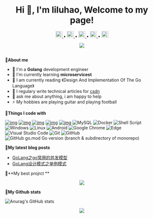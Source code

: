 <h1 align="center">Hi 👋, I'm liluhao, Welcome to my page!</h1>

<p align="center">
	<a href="https://github.com/liluhao">
	  <img alt="liluhao's github" width="22px" src="https://github.com/peterthehan/peterthehan/blob/main/assets/github.svg" />
	</a> • 
	<a href="https://twitter.com/LKey83413558">
	  <img alt="liluhao's Twitter" width="22px" src="https://raw.githubusercontent.com/peterthehan/peterthehan/master/assets/twitter.svg" />
	</a> •  
	<a href="https://www.facebook.com/luhao.li.5">
	  <img alt="liluhao's LinkedIN" width="22px" src="https://mdmdmdmd.oss-cn-beijing.aliyuncs.com/img/facebook.svg" />
	</a>•  
	<a href="https://www.instagram.com/daehtrallh">
	  <img alt="liluhao's LinkedIN" width="22px" src="https://mdmdmdmd.oss-cn-beijing.aliyuncs.com/img/instagram.svg" />
	</a>•  
	<a href="https://blog.csdn.net/weixin_52690231">
	  <img alt="liluhao's LinkedIN" width="22px" src="https://mdmdmdmd.oss-cn-beijing.aliyuncs.com/img/csdn.svg" />
	</a>
</p>

<div align="center" ><img order-radius="100px" src="https://cdn.jsdelivr.net/gh/sun0225SUN/photos/images/202108300019556.gif"/></div>
<br>


🙋**About me**

- 🔭 I'm a **Golang** development engineer 
- 🌱 I'm currently learning **microservicest**  
- 📖 I am currently reading 《Design And Implementation Of The Go Language》
- 📝 I regulary write technical articles for <a href="https://blog.csdn.net/weixin_52690231">csdn</a>
- 💬 ask me about anything, i am happy to help
- ⚡ My hobbies are playing guitar and playing football

🧰**Things I code with**

[![img](https://camo.githubusercontent.com/5176bed178549dbd069d2d1135ffaf8eabe9462b78791baaf3733a44f36dc187/68747470733a2f2f696d672e736869656c64732e696f2f62616467652f676f6c616e672d312e31362d626c7565)](https://camo.githubusercontent.com/5176bed178549dbd069d2d1135ffaf8eabe9462b78791baaf3733a44f36dc187/68747470733a2f2f696d672e736869656c64732e696f2f62616467652f676f6c616e672d312e31362d626c7565) [![img](https://camo.githubusercontent.com/958ab06cfc784627a0678d3cedfce663f22f0b3fdf36ad6908c8a4471f5606f0/68747470733a2f2f696d672e736869656c64732e696f2f62616467652f67696e2d312e372e302d6c69676874426c7565)](https://camo.githubusercontent.com/958ab06cfc784627a0678d3cedfce663f22f0b3fdf36ad6908c8a4471f5606f0/68747470733a2f2f696d672e736869656c64732e696f2f62616467652f67696e2d312e372e302d6c69676874426c7565) [![img](https://camo.githubusercontent.com/f876a6c23273ec1381ac272aa35ff66f79b9b3d80d35a5eea64c539e9cc56601/68747470733a2f2f696d672e736869656c64732e696f2f62616467652f7675652d332e322e32352d627269676874677265656e)](https://camo.githubusercontent.com/f876a6c23273ec1381ac272aa35ff66f79b9b3d80d35a5eea64c539e9cc56601/68747470733a2f2f696d672e736869656c64732e696f2f62616467652f7675652d332e322e32352d627269676874677265656e) [![img](https://camo.githubusercontent.com/a4e75a68a7d9b920c8b0357c1c550f13fcc03e314fe13c69f25f217761bfdce6/68747470733a2f2f696d672e736869656c64732e696f2f62616467652f656c656d656e742d2d706c75732d322e302e312d677265656e)](https://camo.githubusercontent.com/a4e75a68a7d9b920c8b0357c1c550f13fcc03e314fe13c69f25f217761bfdce6/68747470733a2f2f696d672e736869656c64732e696f2f62616467652f656c656d656e742d2d706c75732d322e302e312d677265656e) [![img](https://camo.githubusercontent.com/8ddeb1d740f6ab0c922efd1942cf60921f6adf6264db076a7b2fb571af4a676e/68747470733a2f2f696d672e736869656c64732e696f2f62616467652f676f726d2d312e32322e352d726564)](https://camo.githubusercontent.com/8ddeb1d740f6ab0c922efd1942cf60921f6adf6264db076a7b2fb571af4a676e/68747470733a2f2f696d672e736869656c64732e696f2f62616467652f676f726d2d312e32322e352d726564)
![MySQL](https://img.shields.io/badge/mysql-%2300f.svg?style=flat-square&logo=mysql&logoColor=white)
![Docker](https://img.shields.io/badge/-Docker-FCC624?style=flat-square&logo=docker)
![Shell Script](https://img.shields.io/badge/shell_script-%4285F4.svg?style=style=flat-square&logo=gnu-bash&logoColor=white)
![Windows](https://img.shields.io/badge/Windows-0078D6?style=flat-square&logo=windows&logoColor=white)
![Linux](https://img.shields.io/badge/Linux-FCC624?style=style=flat-square&logo=linux&logoColor=black)
![Android](https://img.shields.io/badge/Android-3DDC84?style=flat-square&logo=android&logoColor=white)
![Google Chrome](https://img.shields.io/badge/Chrome-4285F4?style=flat-square&logo=GoogleChrome&logoColor=white)
   ![Edge](https://img.shields.io/badge/Edge-0078D7?style=flat-square&logo=Microsoft-edge&logoColor=white)
![Visual Studio Code](https://img.shields.io/badge/-Visual%20Studio%20Code-007ACC?style=flat-square&logo=Visual%20Studio%20Code&logoColor=fff)
![Git](https://img.shields.io/badge/-Git-FCC624?style=flat-square&logo=git)
![GitHub](https://img.shields.io/badge/-GitHub-pink?style=flat-square&logo=github)
![GitHub go.mod Go version (branch & subdirectory of monorepo)](https://img.shields.io/github/go-mod/go-version/33/33/33?color=233&filename=111&label=222&logo=33&logoColor=33)

🧠**My latest blog posts**

- [GoLang之go常用的并发模型](https://blog.csdn.net/weixin_52690231/article/details/125314114?spm=1001.2014.3001.5501)
- [GoLang设计模式之单例模式](https://blog.csdn.net/weixin_52690231/article/details/123895446?ops_request_misc=%257B%2522request%255Fid%2522%253A%2522166201708916781790751129%2522%252C%2522scm%2522%253A%252220140713.130102334.pc%255Fblog.%2522%257D&request_id=166201708916781790751129&biz_id=0&utm_medium=distribute.pc_search_result.none-task-blog-2~blog~first_rank_ecpm_v1~rank_v31_ecpm-1-123895446-null-null.nonecase&utm_term=%E5%8D%95%E4%BE%8B%E6%A8%A1%E5%BC%8F&spm=1018.2226.3001.4450)

🧠**My best projrct **

<div align="center">
<a href="https://github.com/liluhao/admin">
  <img src="https://github-readme-stats.vercel.app/api/pin/?username=liluhao&repo=admin&theme=dark&bg_color=0d1117&hide_border=true" /></a>
</div>

💪**My Github stats**

![Anurag's GitHub stats](https://github-readme-stats.vercel.app/api?username=liluhao&theme=radical&bg_color=bg_color=30,e96443,904e95&title_color=fff&text_color=fff)

<div align="center"><img src="https://cdn.jsdelivr.net/gh/sun0225SUN/photos/images/202110311924844.png" /></div>
